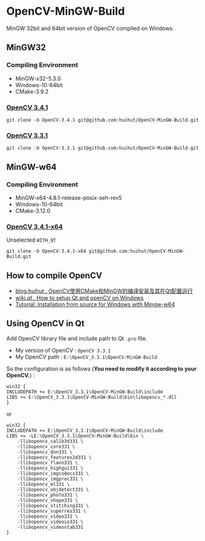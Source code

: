 # OpenCV-MinGW-Build

MinGW 32bit and 64bit version of OpenCV compiled on Windows.

## MinGW32

### Compiling Environment

* MinGW-x32-5.3.0
* Windows-10-64bit
* CMake-3.9.2

### [OpenCV 3.4.1](https://github.com/huihut/OpenCV-MinGW-Build/tree/OpenCV-3.4.1)

```
git clone -b OpenCV-3.4.1 git@github.com:huihut/OpenCV-MinGW-Build.git
```

### [OpenCV 3.3.1](https://github.com/huihut/OpenCV-MinGW-Build/tree/OpenCV-3.3.1)

```
git clone -b OpenCV-3.3.1 git@github.com:huihut/OpenCV-MinGW-Build.git
```

## MinGW-w64

### Compiling Environment

* MinGW-x64-4.8.1-release-posix-seh-rev5
* Windows-10-64bit
* CMake-3.12.0

### [OpenCV 3.4.1-x64](https://github.com/huihut/OpenCV-MinGW-Build/tree/OpenCV-3.4.1-x64) 

Unselected `WITH_QT`

```
git clone -b OpenCV-3.4.1-x64 git@github.com:huihut/OpenCV-MinGW-Build.git
```

## How to compile OpenCV

* [blog.huihut . OpenCV使用CMake和MinGW的编译安装及其在Qt配置运行](https://blog.huihut.com/2017/12/03/CompiledOpenCVRunInQt/)
* [wiki.qt . How to setup Qt and openCV on Windows](https://wiki.qt.io/How_to_setup_Qt_and_openCV_on_Windows)
* [Tutorial: Installation from source for Windows with Mingw-w64](http://visp-doc.inria.fr/doxygen/visp-daily/tutorial-install-win10-mingw64.html)

## Using OpenCV in Qt

Add OpenCV library file and include path to Qt `.pro` file.

* My version of OpenCV : `OpenCV 3.3.1`
* My OpenCV path : `E:\OpenCV_3.3.1\OpenCV-MinGW-Build`

So the configuration is as follows (**You need to modify it according to your OpenCV.**) :

```
win32 {
INCLUDEPATH += E:\OpenCV_3.3.1\OpenCV-MinGW-Build\include
LIBS += E:\OpenCV_3.3.1\OpenCV-MinGW-Build\bin\libopencv_*.dll
}
```

or

```
win32 {
INCLUDEPATH += E:\OpenCV_3.3.1\OpenCV-MinGW-Build\include
LIBS += -LE:\OpenCV_3.3.1\OpenCV-MinGW-Build\bin \
    -llibopencv_calib3d331 \
    -llibopencv_core331 \
    -llibopencv_dnn331 \
    -llibopencv_features2d331 \
    -llibopencv_flann331 \
    -llibopencv_highgui331 \
    -llibopencv_imgcodecs331 \
    -llibopencv_imgproc331 \
    -llibopencv_ml331 \
    -llibopencv_objdetect331 \
    -llibopencv_photo331 \
    -llibopencv_shape331 \
    -llibopencv_stitching331 \
    -llibopencv_superres331 \
    -llibopencv_video331 \
    -llibopencv_videoio331 \
    -llibopencv_videostab331
}
```